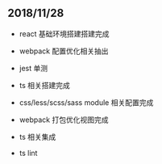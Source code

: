## 2018/11/28

- react 基础环境搭建搭建完成

- webpack 配置优化相关抽出

- jest 单测

- ts 相关搭建完成

- css/less/scss/sass module 相关配置完成

- webpack 打包优化视图完成

- ts 相关集成

- ts lint